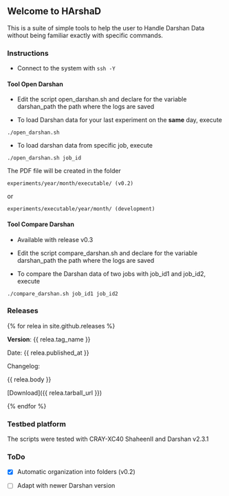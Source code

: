 ## Welcome to HArshaD

This is a suite of simple tools to help the user to Handle Darshan Data without being familiar exactly with specific commands.

### Instructions

* Connect to the system with ```ssh -Y```

#### Tool Open Darshan

* Edit the script open_darshan.sh and declare for the variable darshan_path the path where the logs are saved

* To load Darshan data for your last experiment on the **same** day, execute 

```
./open_darshan.sh
```
* To load darshan data from specific job, execute 

```
./open_darshan.sh job_id
```

The PDF file will be created in the folder 

```
experiments/year/month/executable/ (v0.2)
```
or

```
experiments/executable/year/month/ (development)
```
#### Tool Compare Darshan

* Available with release v0.3

* Edit the script compare_darshan.sh and declare for the variable darshan_path the path where the logs are saved

* To compare the Darshan data of two jobs with job_id1 and job_id2, execute 

```
./compare_darshan.sh job_id1 job_id2
```


### Releases

{% for relea in site.github.releases %}

**Version**: {{ relea.tag_name }} 

Date: {{ relea.published_at }}

Changelog: 

{{ relea.body }}

[Download]({{ relea.tarball_url }}) 

{% endfor %}


### Testbed platform

The scripts were tested with CRAY-XC40 ShaheenII and Darshan v2.3.1

### ToDo

- [X] Automatic organization into folders (v0.2)
- [ ] Adapt with newer Darshan version

